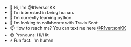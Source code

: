 - 👋 Hi, I’m @R1versonKK
- 👀 I’m interested in being human.
- 🌱 I’m currently learning python.
- 💞️ I’m looking to collaborate with Travis Scott
- 📫 How to reach me? You can text me here [@R1ver:sonKK](https://t.me/shplexindoxx)
- 😄 Pronouns: Hi/Hit
- ⚡ Fun fact: I'm human

<!---
R1versonKK/R1versonKK is a ✨ special ✨ repository because its `README.md` (this file) appears on your GitHub profile.
You can click the Preview link to take a look at your changes.
--->
